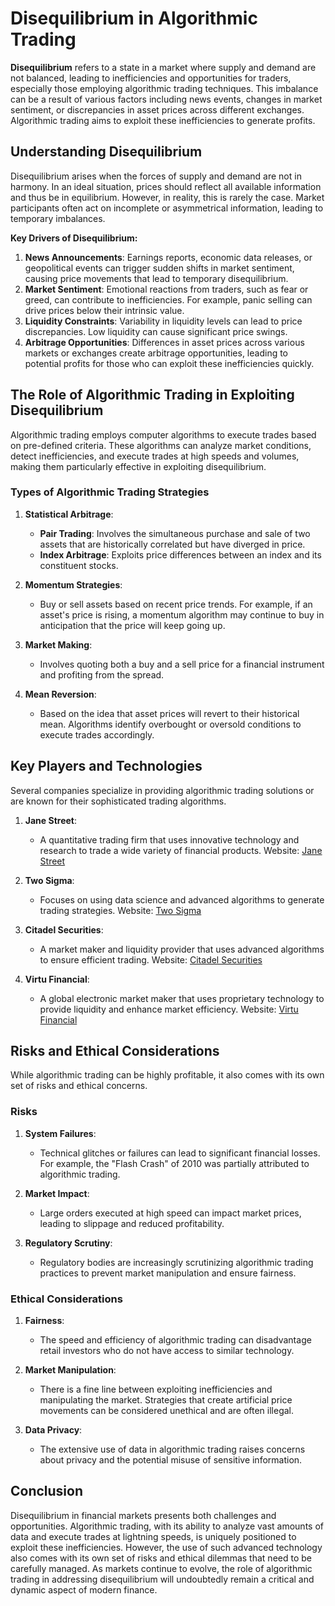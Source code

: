 # Disequilibrium in Algorithmic Trading

**Disequilibrium** refers to a state in a market where supply and demand are not balanced, leading to inefficiencies and opportunities for traders, especially those employing algorithmic trading techniques. This imbalance can be a result of various factors including news events, changes in market sentiment, or discrepancies in asset prices across different exchanges. Algorithmic trading aims to exploit these inefficiencies to generate profits.

## Understanding Disequilibrium

Disequilibrium arises when the forces of supply and demand are not in harmony. In an ideal situation, prices should reflect all available information and thus be in equilibrium. However, in reality, this is rarely the case. Market participants often act on incomplete or asymmetrical information, leading to temporary imbalances.

**Key Drivers of Disequilibrium:**

1. **News Announcements**: Earnings reports, economic data releases, or geopolitical events can trigger sudden shifts in market sentiment, causing price movements that lead to temporary disequilibrium.
2. **Market Sentiment**: Emotional reactions from traders, such as fear or greed, can contribute to inefficiencies. For example, panic selling can drive prices below their intrinsic value.
3. **Liquidity Constraints**: Variability in liquidity levels can lead to price discrepancies. Low liquidity can cause significant price swings.
4. **Arbitrage Opportunities**: Differences in asset prices across various markets or exchanges create arbitrage opportunities, leading to potential profits for those who can exploit these inefficiencies quickly.

## The Role of Algorithmic Trading in Exploiting Disequilibrium

Algorithmic trading employs computer algorithms to execute trades based on pre-defined criteria. These algorithms can analyze market conditions, detect inefficiencies, and execute trades at high speeds and volumes, making them particularly effective in exploiting disequilibrium.

### Types of Algorithmic Trading Strategies

1. **Statistical Arbitrage**:
   - **Pair Trading**: Involves the simultaneous purchase and sale of two assets that are historically correlated but have diverged in price.
   - **Index Arbitrage**: Exploits price differences between an index and its constituent stocks.

2. **Momentum Strategies**:
   - Buy or sell assets based on recent price trends. For example, if an asset's price is rising, a momentum algorithm may continue to buy in anticipation that the price will keep going up.

3. **Market Making**:
   - Involves quoting both a buy and a sell price for a financial instrument and profiting from the spread.

4. **Mean Reversion**:
   - Based on the idea that asset prices will revert to their historical mean. Algorithms identify overbought or oversold conditions to execute trades accordingly.

## Key Players and Technologies

Several companies specialize in providing algorithmic trading solutions or are known for their sophisticated trading algorithms.

1. **Jane Street**:
   - A quantitative trading firm that uses innovative technology and research to trade a wide variety of financial products. Website: [Jane Street](https://www.janestreet.com)

2. **Two Sigma**:
   - Focuses on using data science and advanced algorithms to generate trading strategies. Website: [Two Sigma](https://www.twosigma.com)

3. **Citadel Securities**:
   - A market maker and liquidity provider that uses advanced algorithms to ensure efficient trading. Website: [Citadel Securities](https://www.citadelsecurities.com)

4. **Virtu Financial**:
   - A global electronic market maker that uses proprietary technology to provide liquidity and enhance market efficiency. Website: [Virtu Financial](https://www.virtu.com)

## Risks and Ethical Considerations

While algorithmic trading can be highly profitable, it also comes with its own set of risks and ethical concerns.

### Risks

1. **System Failures**:
   - Technical glitches or failures can lead to significant financial losses. For example, the "Flash Crash" of 2010 was partially attributed to algorithmic trading.

2. **Market Impact**:
   - Large orders executed at high speed can impact market prices, leading to slippage and reduced profitability.

3. **Regulatory Scrutiny**:
   - Regulatory bodies are increasingly scrutinizing algorithmic trading practices to prevent market manipulation and ensure fairness.

### Ethical Considerations

1. **Fairness**:
   - The speed and efficiency of algorithmic trading can disadvantage retail investors who do not have access to similar technology.

2. **Market Manipulation**:
   - There is a fine line between exploiting inefficiencies and manipulating the market. Strategies that create artificial price movements can be considered unethical and are often illegal.

3. **Data Privacy**:
   - The extensive use of data in algorithmic trading raises concerns about privacy and the potential misuse of sensitive information.

## Conclusion

Disequilibrium in financial markets presents both challenges and opportunities. Algorithmic trading, with its ability to analyze vast amounts of data and execute trades at lightning speeds, is uniquely positioned to exploit these inefficiencies. However, the use of such advanced technology also comes with its own set of risks and ethical dilemmas that need to be carefully managed. As markets continue to evolve, the role of algorithmic trading in addressing disequilibrium will undoubtedly remain a critical and dynamic aspect of modern finance.